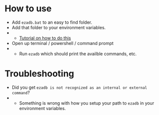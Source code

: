 # How to use

* Add `ezadb.bat` to an easy to find folder.
* Add that folder to your environment variables.
* * [Tutorial on how to do this](https://www.autodesk.com/support/technical/article/caas/sfdcarticles/sfdcarticles/Adding-folder-path-to-Windows-PATH-environment-variable.html)
* Open up terminal / powershell / command prompt
* * Run `ezadb` which should print the availble commands, etc.

# Troubleshooting

* Did you get `ezadb is not recognized as an internal or external command`?
* * Something is wrong with how you setup your path to `ezadb` in your environment variables.